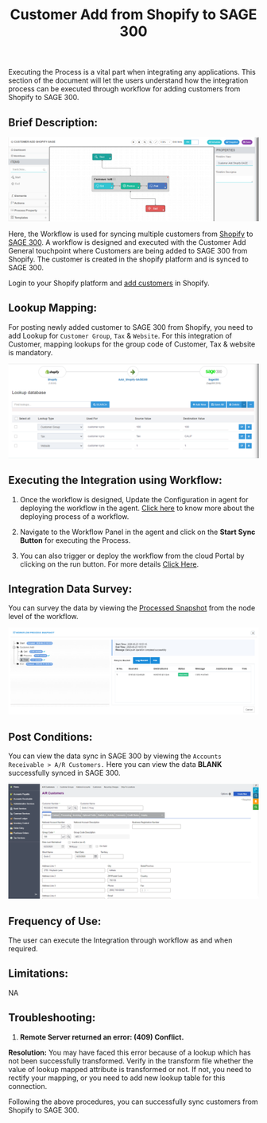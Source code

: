 ﻿---
title: "Customer Add from Shopify to SAGE 300"
toc: true
tag: developers
category: "Integration/Sage-Shopify"
menus: 
   shopifysageintegration:
        title: "Customer Add"
        icon: fa fa-wpexplorer
        identifier: shopifysagecustomeradd
---
Executing the Process is a vital part when integrating any applications. This section of the document will let the users understand how the integration process can be executed through workflow for adding customers from Shopify to SAGE  300.

## Brief Description:

![custadd1](\staticfiles\integration\SAGE300-Shopify\custadd1.PNG)

Here, the Workflow is used for syncing multiple customers from [Shopify](/connectors/shopify/) to [SAGE 300](/connectors/sage300/). A workflow is designed and executed with the Customer Add General touchpoint where Customers are being added to SAGE 300 from Shopify. The customer is created in the shopify platform and is synced to SAGE 300.

Login to your Shopify platform and [add customers](https://help.shopify.com/en/manual/customers/manage-customers#add-customers) in Shopify.

## Lookup Mapping: 

For posting newly added customer to SAGE 300 from Shopify, you need to add Lookup for `Customer Group`, `Tax` & `Website`. For this integration of Customer, mapping lookups for the group code of Customer, Tax & website is mandatory.

![custadd2](\staticfiles\integration\SAGE300-Shopify\custadd2.PNG)

## Executing the Integration using Workflow:

1. Once the workflow is designed, Update the Configuration in agent for deploying the workflow in the agent. [Click here](/workflow/deploying-and-executing/) to know more about the deploying process of a workflow.

2. Navigate to the Workflow Panel in the agent and click on the **Start Sync Button** for executing the Process.

3. You can also trigger or deploy the workflow from the cloud Portal by clicking on the run button. For more details [Click Here](/workflow/steps-to-create-your-first-workflow/#steps-to-workflow-creation).


## Integration Data Survey:

You can survey the data by viewing the [Processed Snapshot](/workflow/list-of-snapshot/) from the node level of the workflow.

![custadd5](\staticfiles\integration\SAGE300-Shopify\custadd5.PNG)

## Post Conditions:
You can view the data sync in SAGE 300 by viewing the `Accounts Receivable > A/R Customers.`
Here you can view the data **BLANK** successfully synced in SAGE 300.

![custadd6](\staticfiles\integration\SAGE300-Shopify\custadd6.PNG)

## Frequency of Use:

The user can execute the Integration through workflow as and when required. 

## Limitations:
NA

## Troubleshooting:

1.	**Remote Server returned an error: (409) Conflict.**

**Resolution:** You may have faced this error because of a lookup which has not been successfully transformed. Verify in the transform file whether the value of lookup mapped attribute is transformed or not. If not, you need to rectify your mapping, or you need to add new lookup table for this connection.

Following the above procedures, you can successfully sync customers from Shopify to SAGE 300.
